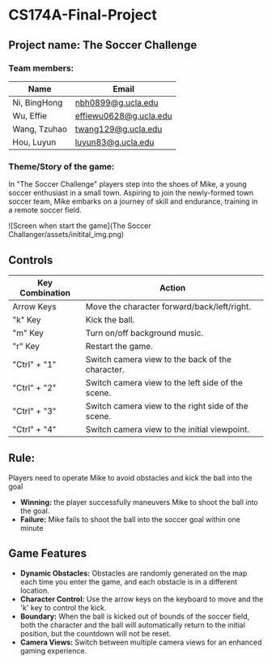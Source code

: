 # CS174A-Final-Project

## Project name: The Soccer Challenge

### Team members:

| Name       | Email                  |
|------------|------------------------|
| Ni, BingHong | nbh0899@g.ucla.edu    |
| Wu, Effie    | effiewu0628@g.ucla.edu |
| Wang, Tzuhao | twang129@g.ucla.edu   |
| Hou, Luyun   | luyun83@g.ucla.edu    |

### Theme/Story of the game:

In "The Soccer Challenge" players step into the shoes of Mike, a young soccer enthusiast in a small town. Aspiring to join the newly-formed town soccer team, Mike embarks on a journey of skill and endurance, training in a remote soccer field.<br>

![Screen when start the game](The Soccer Challanger/assets/initital_img.png)

## Controls

| Key Combination | Action                               |
|-----------------|--------------------------------------|
| Arrow Keys      | Move the character forward/back/left/right. |
| "k" Key         | Kick the ball.                        |
| "m" Key         | Turn on/off background music.        |
| "r" Key         | Restart the game.                    |
| "Ctrl" + "1"    | Switch camera view to the back of the character. |
| "Ctrl" + "2"    | Switch camera view to the left side of the scene. |
| "Ctrl" + "3"    | Switch camera view to the right side of the scene. |
| "Ctrl" + "4"    | Switch camera view to the initial viewpoint.      |


## Rule:

Players need to operate Mike to avoid obstacles and kick the ball into the goal
- **Winning:** the player successfully maneuvers Mike to shoot the ball into the goal.​
- **Failure:** Mike fails to shoot the ball into the soccer goal within one minute​

## Game Features
- **Dynamic Obstacles:** Obstacles are randomly generated on the map each time you enter the game, and each obstacle is in a different location.
- **Character Control:** Use the arrow keys on the keyboard to move and the 'k' key to control the kick.
- **Boundary:** When the ball is kicked out of bounds of the soccer field, both the character and the ball will automatically return to the initial position, but the countdown will not be reset.
- **Camera Views:** Switch between multiple camera views for an enhanced gaming experience.


